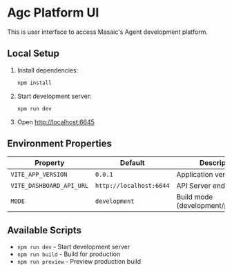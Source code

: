 # Agc Platform UI

This is user interface to access Masaic's Agent development platform.

## Local Setup

1. Install dependencies:
   ```bash
   npm install
   ```

2. Start development server:
   ```bash
   npm run dev
   ```

3. Open [http://localhost:6645](http://localhost:6645)

## Environment Properties

| Property | Default | Description                        |
|----------|---------|------------------------------------|
| `VITE_APP_VERSION` | `0.0.1` | Application version                |
| `VITE_DASHBOARD_API_URL` | `http://localhost:6644` | API Server endpoint                |
| `MODE` | `development` | Build mode (development/production) |

## Available Scripts

- `npm run dev` - Start development server
- `npm run build` - Build for production
- `npm run preview` - Preview production build
